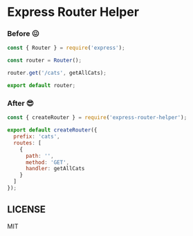 # Express Router Helper

### Before 😖

```js
const { Router } = require('express');

const router = Router();

router.get('/cats', getAllCats);

export default router;
```

### After 😎

```js
const { createRouter } = require('express-router-helper');

export default createRouter({
  prefix: 'cats',
  routes: [
    {
      path: '',
      method: 'GET',
      handler: getAllCats
    }
  ]
});

```

## LICENSE

MIT
